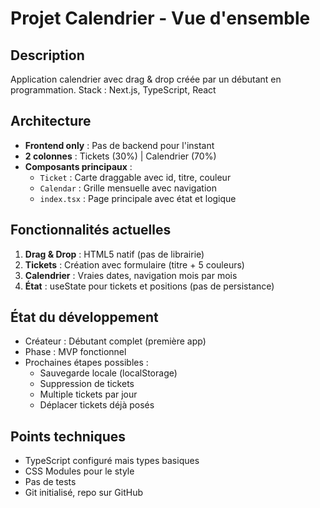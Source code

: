 # Projet Calendrier - Vue d'ensemble

## Description
Application calendrier avec drag & drop créée par un débutant en programmation.
Stack : Next.js, TypeScript, React

## Architecture
- **Frontend only** : Pas de backend pour l'instant
- **2 colonnes** : Tickets (30%) | Calendrier (70%)
- **Composants principaux** :
  - `Ticket` : Carte draggable avec id, titre, couleur
  - `Calendar` : Grille mensuelle avec navigation
  - `index.tsx` : Page principale avec état et logique

## Fonctionnalités actuelles
1. **Drag & Drop** : HTML5 natif (pas de librairie)
2. **Tickets** : Création avec formulaire (titre + 5 couleurs)
3. **Calendrier** : Vraies dates, navigation mois par mois
4. **État** : useState pour tickets et positions (pas de persistance)

## État du développement
- Créateur : Débutant complet (première app)
- Phase : MVP fonctionnel
- Prochaines étapes possibles :
  - Sauvegarde locale (localStorage)
  - Suppression de tickets
  - Multiple tickets par jour
  - Déplacer tickets déjà posés

## Points techniques
- TypeScript configuré mais types basiques
- CSS Modules pour le style
- Pas de tests
- Git initialisé, repo sur GitHub